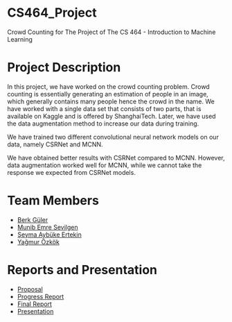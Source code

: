 # CS464_Project
Crowd Counting for The Project of The CS 464 - Introduction to Machine Learning

# Project Description
In this project, we have worked on the crowd counting problem. Crowd counting is
essentially generating an estimation of people in an image, which generally contains
many people hence the crowd in the name. We have worked with a single data set
that consists of two parts, that is available on Kaggle and is offered by
ShanghaiTech. Later, we have used the data augmentation method to increase
our data during training.

We have trained two different convolutional neural network models on our data,
namely CSRNet and MCNN.

We have obtained better results with CSRNet compared to MCNN. However, data
augmentation worked well for MCNN, while we cannot take the response we
expected from CSRNet models.

# Team Members
- [Berk Güler](https://github.com/Wondrous27)
- [Munib Emre Sevilgen](https://github.com/emresevilgen)
- [Şeyma Aybüke Ertekin](https://github.com/aybukeertekin)
- [Yağmur Özkök](https://github.com/yagmurozkok)

# Reports and Presentation
- [Proposal](docs/Proposal.pdf)
- [Progress Report](docs/Progress%20Report.pdf)
- [Final Report](docs/Final%20Report.pdf)
- [Presentation](docs/Presentation.pdf)

